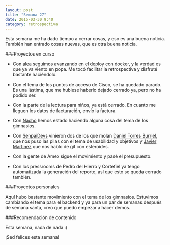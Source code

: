 ```yaml
---
layout: post
title: "Semana 27"
date: 2015-03-30 9:40
category: retrospectiva
---
```


Esta semana me ha dado tiempo a cerrar cosas, y eso es una buena noticia.
También han entrado cosas nuevas, que es otra buena noticia.

###Proyectos en curso

* Con [alea](http://alea-soluciones.com) seguimos avanzando en el deploy con
  docker, y la verdad es que ya va viento en popa. Me tocó facilitar la
  retrospectiva y disfruté bastante haciéndolo.

* Con el tema de los puntos de acceso de Cisco, se ha quedado parado. Es una
  lástima, que me hubiese haberlo dejado cerrado ya, pero no ha podido ser.

* Con la parte de la lectura para niños, ya está cerrado. En cuanto me lleguen
  los datos de facturación, envío la factura.

* Con [Nacho](https://twitter.com/Nachokyoku) hemos estado haciendo alguna cosa
  del tema de los gimnasios.

* Con [SenpaiDevs](http://senpaidevs.com) vinieron dos de los que molan [Daniel
  Torres Burriel](http://www.torresburriel.com/), que nos puso las pilas con el tema
  de usabilidad y objetivos  y [Javier Martinez](http://developing.frogtek.org/)
  que nos hablo de git con esteroides.

* Con la gente de Amex sigue el movimiento y pasé el presupuesto.

* Con los pressrooms de Pedro del Hierro y Cortefiel ya tengo automatizada la
  generación del reporte, así que esto se queda cerrado también.

###Proyectos personales

Aquí hubo bastante movimiento con el tema de los gimnasios. Estuvimos cambiando
el tema para el backend y ya para un par de semanas después de semana santa,
creo que puedo empezar a hacer demos.

###Recomendación de contenido

Esta semana, nada de nada :(

¡Sed felices esta semana!

